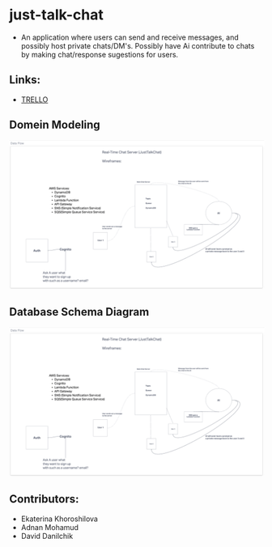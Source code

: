# just-talk-chat
- An application where users can send and receive messages, and possibly host private chats/DM's. Possibly have Ai contribute to chats by making chat/response sugestions for users.

## Links:
- [TRELLO](https://trello.com/invite/b/uxaSmWNf/ATTIbc7032965c8252ccaf74a03c4c7b28fb7EEEA6C2/just-talk-chat)

## Domein Modeling
![UML](./assets/UML.png)

## Database Schema Diagram
![DB Modeling](./assets/UML.png)

## Contributors:
- Ekaterina Khoroshilova
- Adnan Mohamud
- David Danilchik
